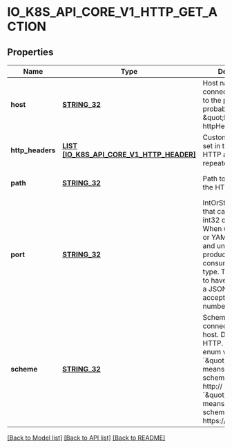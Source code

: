 # IO_K8S_API_CORE_V1_HTTP_GET_ACTION

## Properties
Name | Type | Description | Notes
------------ | ------------- | ------------- | -------------
**host** | [**STRING_32**](STRING_32.md) | Host name to connect to, defaults to the pod IP. You probably want to set \&quot;Host\&quot; in httpHeaders instead. | [optional] [default to null]
**http_headers** | [**LIST [IO_K8S_API_CORE_V1_HTTP_HEADER]**](io.k8s.api.core.v1.HTTPHeader.md) | Custom headers to set in the request. HTTP allows repeated headers. | [optional] [default to null]
**path** | [**STRING_32**](STRING_32.md) | Path to access on the HTTP server. | [optional] [default to null]
**port** | [**STRING_32**](STRING_32.md) | IntOrString is a type that can hold an int32 or a string.  When used in JSON or YAML marshalling and unmarshalling, it produces or consumes the inner type.  This allows you to have, for example, a JSON field that can accept a name or number. | [default to null]
**scheme** | [**STRING_32**](STRING_32.md) | Scheme to use for connecting to the host. Defaults to HTTP.  Possible enum values:  - &#x60;\&quot;HTTP\&quot;&#x60; means that the scheme used will be http://  - &#x60;\&quot;HTTPS\&quot;&#x60; means that the scheme used will be https:// | [optional] [default to null]

[[Back to Model list]](../README.md#documentation-for-models) [[Back to API list]](../README.md#documentation-for-api-endpoints) [[Back to README]](../README.md)


